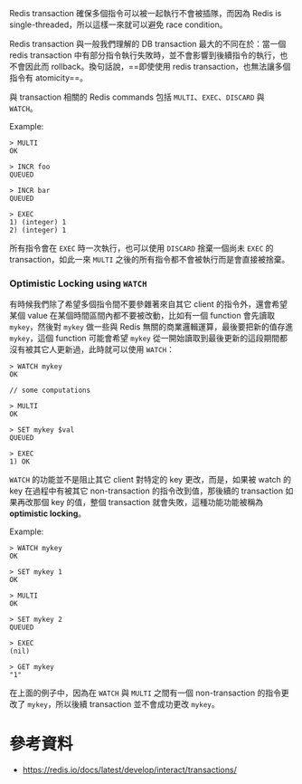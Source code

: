 Redis transaction 確保多個指令可以被一起執行不會被插隊，而因為 Redis is single-threaded，所以這樣一來就可以避免 race condition。

Redis transaction 與一般我們理解的 DB transaction 最大的不同在於：當一個 redis transaction 中有部分指令執行失敗時，並不會影響到後續指令的執行，也不會因此而 rollback。換句話說，==即使使用 redis transaction，也無法讓多個指令有 atomicity==。

與 transaction 相關的 Redis commands 包括 `MULTI`、`EXEC`、`DISCARD` 與 `WATCH`。

Example:

```plaintext
> MULTI
OK

> INCR foo
QUEUED

> INCR bar
QUEUED

> EXEC
1) (integer) 1
2) (integer) 1
```

所有指令會在 `EXEC` 時一次執行，也可以使用 `DISCARD` 捨棄一個尚未 `EXEC` 的 transaction，如此一來 `MULTI` 之後的所有指令都不會被執行而是會直接被捨棄。

### Optimistic Locking using `WATCH`

有時候我們除了希望多個指令間不要參雜著來自其它 client 的指令外，還會希望某個 value 在某個時間區間內都不要被改動，比如有一個 function 會先讀取 `mykey`，然後對 `mykey` 做一些與 Redis 無關的商業邏輯運算，最後要把新的值存進 `mykey`，這個 function 可能會希望 `mykey` 從一開始讀取到最後更新的這段期間都沒有被其它人更新過，此時就可以使用 `WATCH`：

```plaintext
> WATCH mykey
OK

// some computations

> MULTI
OK

> SET mykey $val
QUEUED

> EXEC
1) OK
```

`WATCH` 的功能並不是阻止其它 client 對特定的 key 更改，而是，如果被 watch 的 key 在過程中有被其它 non-transaction 的指令改到值，那後續的 transaction 如果再改那個 key 的值，整個 transaction 就會失敗，這種功能功能被稱為 **optimistic locking**。

Example:

```plaintext
> WATCH mykey
OK

> SET mykey 1
OK

> MULTI
OK

> SET mykey 2
QUEUED

> EXEC
(nil)

> GET mykey
"1"
```

在上面的例子中，因為在 `WATCH` 與 `MULTI` 之間有一個 non-transaction 的指令更改了 `mykey`，所以後續 transaction 並不會成功更改 `mykey`。

# 參考資料

- <https://redis.io/docs/latest/develop/interact/transactions/>
